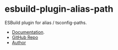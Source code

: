# esbuild-plugin-alias-path

ESBuild plugin for alias / tsconfig-paths.

- [Documentation](https://nx-plugins.netlify.app/derived/esbuild.html#alias-path).
- [GitHub Repo](https://github.com/LinbuduLab/nx-plugins)
- [Author](https://github.com/linbudu599)
